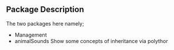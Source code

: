 ## Package Description
The two packages here namely;  <br />
- Management
- animalSounds
Show some concepts of inheritance via polythor
